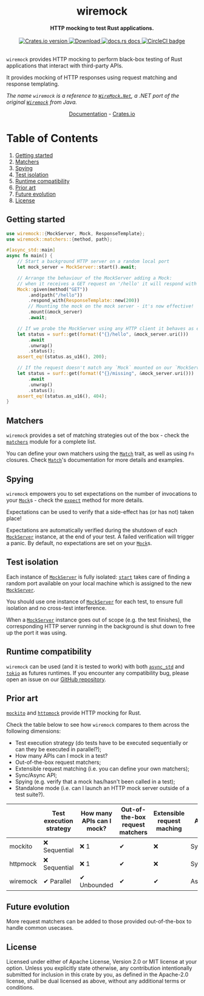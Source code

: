 <h1 align="center">wiremock</h1>
<div align="center">
 <strong>
   HTTP mocking to test Rust applications.
 </strong>
</div>

<br />

<div align="center">
  <!-- Crates version -->
  <a href="https://crates.io/crates/wiremock">
    <img src="https://img.shields.io/crates/v/wiremock.svg?style=flat-square"
    alt="Crates.io version" />
  </a>
  <!-- Downloads -->
  <a href="https://crates.io/crates/wiremock">
    <img src="https://img.shields.io/crates/d/wiremock.svg?style=flat-square"
      alt="Download" />
  </a>
  <!-- docs.rs docs -->
  <a href="https://docs.rs/wiremock">
    <img src="https://img.shields.io/badge/docs-latest-blue.svg?style=flat-square"
      alt="docs.rs docs" />
  </a>
  <!-- CI -->
  <a href="https://github.com/LukeMathWalker/wiremock-rs">
    <img src="https://circleci.com/gh/LukeMathWalker/wiremock-rs.svg?style=shield" alt="CircleCI badge" />
  </a>
</div>
<br/>

`wiremock` provides HTTP mocking to perform black-box testing of Rust applications that
interact with third-party APIs.

It provides mocking of HTTP responses using request matching and response templating.

*The name `wiremock` is a reference to [`WireMock.Net`](https://github.com/WireMock-Net/WireMock.Net), a .NET port of the original [`Wiremock`](http://wiremock.org/) from Java.*

<div align="center">
  <a style="display: inline" href="https://docs.rs/wiremock">Documentation</a>
  <span style="display: inline"> - </span>
  <a style="display: inline" href="https://crates.io/crates/wiremock">Crates.io</a>
</div>

# Table of Contents
1. [Getting started](#getting-started)
2. [Matchers](#matchers)
3. [Spying](#spying)
4. [Test isolation](#test-isolation)
5. [Runtime compatibility](#runtime-compatibility)
6. [Prior art](#prior-art)
7. [Future evolution](#future-evolution)
8. [License](#license)

## Getting started
```rust
use wiremock::{MockServer, Mock, ResponseTemplate};
use wiremock::matchers::{method, path};

#[async_std::main]
async fn main() {
    // Start a background HTTP server on a random local port
    let mock_server = MockServer::start().await;

    // Arrange the behaviour of the MockServer adding a Mock:
    // when it receives a GET request on '/hello' it will respond with a 200.
    Mock::given(method("GET"))
        .and(path("/hello"))
        .respond_with(ResponseTemplate::new(200))
        // Mounting the mock on the mock server - it's now effective!
        .mount(&mock_server)
        .await;

    // If we probe the MockServer using any HTTP client it behaves as expected.
    let status = surf::get(format!("{}/hello", &mock_server.uri()))
        .await
        .unwrap()
        .status();
    assert_eq!(status.as_u16(), 200);

    // If the request doesn't match any `Mock` mounted on our `MockServer` a 404 is returned.
    let status = surf::get(format!("{}/missing", &mock_server.uri()))
        .await
        .unwrap()
        .status();
    assert_eq!(status.as_u16(), 404);
}
```

## Matchers

`wiremock` provides a set of matching strategies out of the box - check the [`matchers`] module
for a complete list.

You can define your own matchers using the [`Match`] trait, as well as using `Fn` closures.
Check [`Match`]'s documentation for more details and examples.

## Spying

`wiremock` empowers you to set expectations on the number of invocations to your [`Mock`]s -
check the [`expect`] method for more details.

Expectations can be used to verify that a side-effect has (or has not) taken place!

Expectations are automatically verified during the shutdown of each [`MockServer`] instance,
at the end of your test. A failed verification will trigger a panic.
By default, no expectations are set on your [`Mock`]s.

## Test isolation

Each instance of [`MockServer`] is fully isolated: [`start`] takes care of finding a random port
available on your local machine which is assigned to the new [`MockServer`].

You should use one instance of [`MockServer`] for each test, to ensure full isolation and
no cross-test interference.

When a [`MockServer`] instance goes out of scope (e.g. the test finishes), the corresponding
HTTP server running in the background is shut down to free up the port it was using.

## Runtime compatibility

`wiremock` can be used (and it is tested to work) with both [`async_std`] and [`tokio`] as
futures runtimes.
If you encounter any compatibility bug, please open an issue on our [GitHub repository].

## Prior art

[`mockito`] and [`httpmock`] provide HTTP mocking for Rust.

Check the table below to see how `wiremock` compares to them across the following dimensions:
- Test execution strategy (do tests have to be executed sequentially or can they be executed in parallel?);
- How many APIs can I mock in a test?
- Out-of-the-box request matchers;
- Extensible request matching (i.e. you can define your own matchers);
- Sync/Async API;
- Spying (e.g. verify that a mock has/hasn't been called in a test);
- Standalone mode (i.e. can I launch an HTTP mock server outside of a test suite?).

|           | Test execution strategy | How many APIs can I mock? | Out-of-the-box request matchers | Extensible request maching | API   | Spying | Standalone mode |
|-----------|-------------------------|---------------------------|---------------------------------|----------------------------|-------|----------|-----------------|
| mockito   | ❌ Sequential             | ❌ 1                        | ✔                           | ❌                        | Sync  | ✔     | ❌              |
| httpmock | ❌ Sequential             | ❌ 1                        | ✔                           | ❌                        | Sync  | ✔     | ✔              |
| wiremock  | ✔ Parallel ️              | ✔ Unbounded                | ✔                           | ✔                       | Async | ✔      | ❌              |


## Future evolution

More request matchers can be added to those provided out-of-the-box to handle common usecases.

## License

Licensed under either of Apache License, Version 2.0 or MIT license at your option.
Unless you explicitly state otherwise, any contribution intentionally submitted for inclusion in this crate by you, as defined in the Apache-2.0 license, shall be dual licensed as above, without any additional terms or conditions.


[`MockServer`]: https://docs.rs/wiremock/0.2.3/wiremock/struct.MockServer.html
[`Mock`]: https://docs.rs/wiremock/0.2.3/wiremock/struct.Mock.html
[`Match`]: https://docs.rs/wiremock/0.2.3/wiremock/trait.Match.html
[`start`]: https://docs.rs/wiremock/0.2.3/wiremock/struct.MockServer.html#method.start
[`expect`]: https://docs.rs/wiremock/0.2.3/wiremock/struct.Mock.html#method.expect
[`matchers`]: https://docs.rs/wiremock/0.2.3/wiremock/matchers/index.html
[GitHub repository]: https://github.com/LukeMathWalker/wiremock-rs
[`mockito`]: https://docs.rs/mockito/
[`httpmock`]: https://docs.rs/httpmock/
[`async_std`]: https://docs.rs/async-std/
[`tokio`]: https://docs.rs/tokio/
